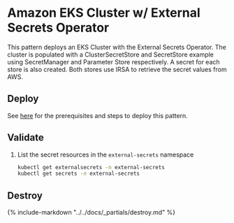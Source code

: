 # Amazon EKS Cluster w/ External Secrets Operator

This pattern deploys an EKS Cluster with the External Secrets Operator.
The cluster is populated with a ClusterSecretStore and SecretStore example
using SecretManager and Parameter Store respectively. A secret for each
store is also created. Both stores use IRSA to retrieve the secret values from AWS.

## Deploy

See [here](https://aws-ia.github.io/terraform-aws-eks-blueprints/getting-started/#prerequisites) for the prerequisites and steps to deploy this pattern.

## Validate

1. List the secret resources in the `external-secrets` namespace

    ```sh
    kubectl get externalsecrets -n external-secrets
    kubectl get secrets -n external-secrets
    ```

## Destroy

{%
   include-markdown "../../docs/_partials/destroy.md"
%}
